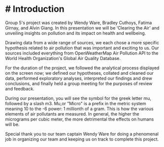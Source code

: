 # # Introduction

Group 5's project was created by Wendy Ware, Bradley Cuthoys, Fatima Girnay, and Alvin Giang.
In this presentation we will be ‘Clearing the Air’ and unveiling insights on pollution and its impact on health and wellbeing.

Drawing data from a wide range of sources, we each chose a more specific hypothesis related to air pollution that was important and exciting to us. Our sources included everything from OpenWeatherMap Air Pollution API to the World Health Organization's Global Air Quality Database.

For the duration of the project, we followed the analytical process displayed on the screen now; we defined our hypotheses, collated and cleaned our data, performed exploratory analyses, interpreted our findings and drew conclusions, and finally held a group meeting for the purposes of review and feedback.

During our presentation, you will see the symbol for the greek letter mu, followed by a slash m3. Mu,or "Micro" is a prefix in the metric system meaning 10 to the -6 power: 1 millionth of a gram. This is how the various elements of air pollutants are measured. In general, the higher the micrograms per cubic meter, the more detrimental the effects on humans will be.

Special thank you to our team captain Wendy Ware for doing a phenomenal job in organizing our team and keeping us on track to complete this project.
